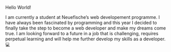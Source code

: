 


Hello World! 

I am currently a student at Neuefische’s web developement programme. I have always been fascinated by programming and this year I decided to finally take the step to become a web developer and make my dreams come true.
I am looking forward to a future in a job that is challenging, requires perpetual learning and will help me further develop my skills as a developer. 💻
<!--
**Musealo/Musealo** is a ✨ _special_ ✨ repository because its `README.md` (this file) appears on your GitHub profile.

Here are some ideas to get you started:

- 🔭 I’m currently working on ...
- 🌱 I’m currently learning ...
- 👯 I’m looking to collaborate on ...
- 🤔 I’m looking for help with ...
- 💬 Ask me about ...
- 📫 How to reach me: ...
- 😄 Pronouns: ...
- ⚡ Fun fact: ...
-->
